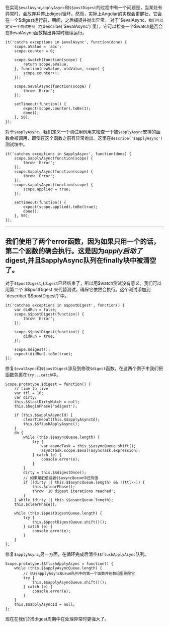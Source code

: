 在实现`$evalAsync`,`applyAsync`和`$$postDigest`的过程中有一个问题是，当某处有异常时，会放弃并停止digest循环。然而，实际上Angular的实现会更健壮，它会在一个$digest运行前，期间，之后捕捉并抛出异常。
对于`$evalAsync`，我们可以定义一个测试用例（在`describe('$evalAsync')`里），它可以检查一个$watch是否会在$evalAsync函数抛出异常时继续运行。

```
it('catchs exceptions in $evalAsync', function(done) {
    scope.aValue = 'abc';
    scope.counter = 0;

    scope.$watch(function(scope) {
        return scope.aValue;
    }, function(newValue, oldValue, scope) {
        scope.counter++;
    });

    scope.$evalAsync(function(scope) {
        throw 'Error';
    });

    setTimeout(function() {
        expect(scope.counter).toBe(1);
        done();
    }, 50);
});
```

对于`$applyAsync`，我们定义一个测试用例用来检查一个被`$applyAsync`安排的函数会被调用，即使在这个函数之前有异常抛出。这里在`describe('$applyAsync')`测试块中。
```
it('catches exceptions in $applyAsync', function(done) {
    scope.$applyAsync(function(scope) {
        throw 'Error';
    });
    scope.$applyAsync(function(scope) {
        throw 'Error';
    });
    scope.$applyAsync(function(scope) {
        scope.applied = true;
    });

    setTimeout(function() {
        expect(scope.applied).toBe(true);
        done();
    }, 50);
});
```

---
我们使用了两个error函数，因为如果只用一个的话，第二个函数的确会执行。这是因为$apply启动了$digest,并且$applyAsync队列在finally块中被清空了。
---

对于`$$postDigest`,`$digest`已经结束了，所以用$watch测试没有意义。我们可以用第二个`$$postDigest`来代替测试，确保它依然会执行。这个测试添加到`describe('$$postDigest')`中。
```
it('catches exceptions in $$postDigest', function() {
    var didRun = false;
    scope.$$postDigest(function() {
        throw 'Error';
    });

    scope.$$postDigest(function() {
        didRun = true;
    });

    scope.$digest();
    expect(didRun).toBe(true);
});
```

修复`$evalAsync`和`$$postDigest`涉及到修改`$digest`函数，在这两个例子中我们把函数包裹在`try...catch`中。
```
Scope.prototype.$digest = function() {
	// time to live
	var ttl = 10;
	var dirty;
	this.$$lastDirtyWatch = null;
	this.$beginPhase('$digest');

	if (this.$$applyAsyncId) {
		clearTimeout(this.$$applyAsyncId);
		this.$$flushApplyAsync();
	}
	do {
		while (this.$$asyncQueue.length) {
			try {
				var asyncTask = this.$$asyncQueue.shift();
				asyncTask.scope.$eval(asyncTask.expression);
			} catch (e) {
				console.error(e);
			}
		}
		dirty = this.$$digestOnce();
		// 如果是脏值或者$$asyncQueue中还有值
		if ((dirty || this.$$asyncQueue.length) && !(ttl--)) {
			this.$clearPhase();
			throw '10 digest iterations reached';
		}
	} while (dirty || this.$$asyncQueue.length);
	this.$clearPhase();

	while (this.$$postDigestQueue.length) {
		try {
			this.$$postDigestQueue.shift()();
		} catch (e) {
			console.error(e);
		}
	}
};
```

修复`$applyAsync`,另一方面，在循环完成后清空`$$flushApplyAsync`队列。
```
Scope.prototype.$$flushApplyAsync = function() {
	while (this.$$applyAsyncQueue.length) {
		// 执行applyAsyncQueue队列中的第一个函数并在数组里删除它
		try {
			this.$$applyAsyncQueue.shift()();
		} catch (e) {
			console.error(e);
		}
	}
	this.$$applyAsyncId = null;
};
```
现在在我们的$digest周期中在处理异常时更强大了。